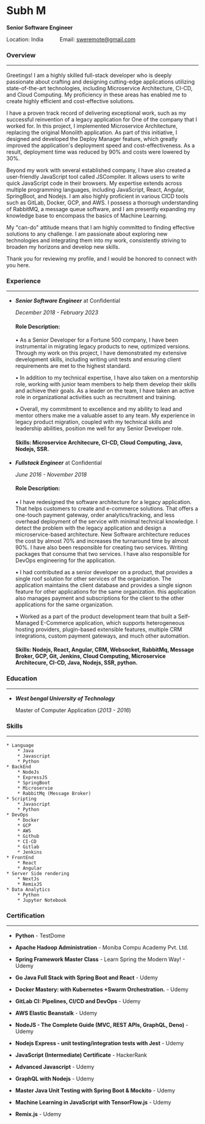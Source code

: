 # Subh M
**Senior Software Engineer**

Location: India &nbsp;&nbsp;&nbsp;&nbsp;&nbsp;&nbsp;&nbsp;&nbsp;&nbsp; Email: sweremote@gmail.com

### **Overview** <hr>
Greetings! I am a highly skilled full-stack developer who is deeply passionate about crafting and designing cutting-edge applications utilizing state-of-the-art technologies, including Microservice Architecture, CI-CD, and Cloud Computing. My proficiency in these areas has enabled me to create highly efficient and cost-effective solutions.

I have a proven track record of delivering exceptional work, such as my successful reinvention of a legacy application for One of the company that I worked for. In this project, I implemented Microservice Architecture, replacing the original Monolith application. As part of this initiative, I designed and developed the Deploy Manager feature, which greatly improved the application's deployment speed and cost-effectiveness. As a result, deployment time was reduced by 90% and costs were lowered by 30%.

Beyond my work with several established company, I have also created a user-friendly JavaScript tool called JSCompiler. It allows users to write quick JavaScript code in their browsers. My expertise extends across multiple programming languages, including JavaScript, React, Angular, SpringBoot, and Nodejs. I am also highly proficient in various CICD tools such as GitLab, Docker, GCP, and AWS. I possess a thorough understanding of RabbitMQ, a message queue software, and I am presently expanding my knowledge base to encompass the basics of Machine Learning.

My "can-do" attitude means that I am highly committed to finding effective solutions to any challenge. I am passionate about exploring new technologies and integrating them into my work, consistently striving to broaden my horizons and develop new skills.

Thank you for reviewing my profile, and I would be honored to connect with you here.

### **Experience**<hr>

* **_Senior Software Engineer_** at Confidential
    
    _December 2018 - February 2023_

    #### **Role Description:**
    • As a Senior Developer for a Fortune 500 company, I have been instrumental in migrating legacy products to new, optimized versions. Through my work on this project, I have demonstrated my extensive development skills, including writing unit tests and ensuring client requirements are met to the highest standard.

    • In addition to my technical expertise, I have also taken on a mentorship role, working with junior team
    members to help them develop their skills and achieve their goals. As a leader on the team, I have
    taken an active role in organizational activities such as recruitment and training.

    • Overall, my commitment to excellence and my ability to lead and mentor others make me a valuable
    asset to any team. My experience in legacy product migration, coupled with my technical skills and
    leadership abilities, position me well for any Senior Developer role.

    #### **Skills**: Microservice Architecure, CI-CD, Cloud Computing, Java, Nodejs, SSR.

* **_Fullstack Engineer_** at Confidential
    
    _June 2016 - November 2018_

    #### **Role Description:**
    • I have redesigned the software architecture for a legacy application. That helps customers to create and e-commerce solutions. That offers a one-touch payment gateway, order analytics/tracking, and less overhead deployment of the service with minimal technical knowledge. I detect the problem with the legacy application and design a microservice-based architecture. New Software architecture reduces the cost by almost 70% and increases the turnaround time by almost 90%. I have also been responsible for creating two services. Writing packages that consume that two services. I have also responsible for DevOps engineering for the application.

    • I had contributed as a senior developer on a product, that provides a single roof solution for other services of the organization. The application maintains the client database and provides a single signon feature for other applications for the same organization. this application also manages payment and subscriptions for the client to the other applications for the same organization.

    • Worked as a part of the product development team that built a Self-Managed E-Commerce application, which supports heterogeneous hosting providers, plugin-based extensible features, multiple CRM integrations, custom payment gateways, and much other automation.

    #### **Skills**: Nodejs, React, Angular, CRM, Websocket, RabbitMq, Message Broker, GCP, Git, Jenkins, Cloud Computing, Microservice Architecure, CI-CD, Java, Nodejs, SSR, python.

### **Education** <hr>

* **_West bengal University of Technology_**

    Master of Computer Application (_2013 - 2016_)

### **Skills** <hr>
    * Language
        * Java
        * Javascript
        * Python
    * BackEnd
        * NodeJs
        * ExpressJS
        * SpringBoot
        * Microservie
        * RabbitMq (Message Broker)
    * Scripting
        * Javascript
        * Python
    * DevOps
        * Docker
        * GCP
        * AWS
        * Github
        * CI-CD
        * Gitlab
        * Jenkins
    * FrontEnd
        * React
        * Angular
    * Server Side rendering
        * NextJs
        * RemixJS
    * Data Analytics
        * Python
        * Jupyter Notebook

### **Certification** <hr>
* **Python** - TestDome

* **Apache Hadoop Administration** - Moniba Compu Academy Pvt. Ltd.

* **Spring Framework Master Class** - Learn Spring the Modern Way! - Udemy

* **Go Java Full Stack with Spring Boot and React** - Udemy

* **Docker Mastery: with Kubernetes +Swarm Orchestration.** - Udemy

* **GitLab CI: Pipelines, CI/CD and DevOps** - Udemy

* **AWS Elastic Beanstalk** - Udemy

* **NodeJS - The Complete Guide (MVC, REST APIs, GraphQL, Deno)** - Udemy

* **Nodejs Express - unit testing/integration tests with Jest** - Udemy

* **JavaScript (Intermediate) Certificate** - HackerRank

* **Advanced Javascript** - Udemy

* **GraphQL with Nodejs** - Udemy

* **Master Java Unit Testing with Spring Boot & Mockito** - Udemy

* **Machine Learning in JavaScript with TensorFlow.js** - Udemy

* **Remix.js** - Udemy